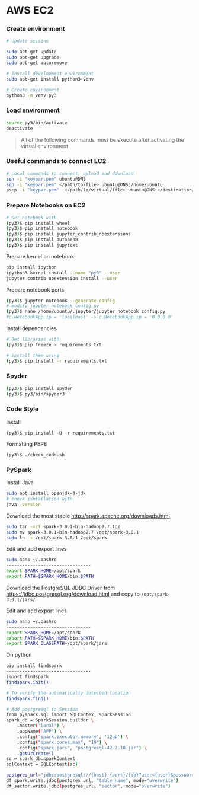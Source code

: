 # AWS EC2

### Create environment

```bash
# Update session

sudo apt-get update
sudo apt-get upgrade
sudo apt-get autoremove

# Install development environment
sudo apt-get install python3-venv

# Create environment
python3 -m venv py3
```

### Load environment

```bash
source py3/bin/activate
deactivate
```

> All of the following commands must be execute after activating the virtual environment

### Useful commands to connect EC2

```bash
# Local commands to connect, upload and download
ssh -i "keypar.pem" ubuntu@DNS
scp -i "keypar.pem" </path/to/file> ubuntu@DNS:/home/ubuntu
pscp -i "keypar.pem"  </path/to/virtual/file> ubuntu@DNS:</destination/local/path>
```

### Prepare Notebooks on EC2 

```bash
# Get notebook with
(py3)$ pip install wheel
(py3)$ pip install notebook
(py3)$ pip install jupyter_contrib_nbextensions
(py3)$ pip install autopep8
(py3)$ pip install jupytext 

```

Prepare kernel on notebook
```bash
pip install ipython
ipython3 kernel install --name "py3" --user
jupyter contrib nbextension install --user
```
Prepare notebook ports
```bash
(py3)$ jupyter notebook --generate-config
# modify jupyter_notebook_config.py
(py3)$ nano /home/ubuntu/.jupyter/jupyter_notebook_config.py
#c.NotebookApp.ip = 'localhost' -> c.NotebookApp.ip = '0.0.0.0'
```

Install dependencies
```bash
# Get libraries with
(py3)$ pip freeze > requirements.txt

# install them using
(py3)$ pip install -r requirements.txt
```

### Spyder
```bash
(py3)$ pip install spyder
(py3)$ py3/bin/spyder3
```

### Code Style

Install
```
(py3)$ pip install -U -r requirements.txt
```

Formatting PEP8
```
(py3)$ ./check_code.sh
```

### PySpark

Install Java
```bash
sudo apt install openjdk-8-jdk
# check isntallation with
java -version 
```



Download the most stable http://spark.apache.org/downloads.html
```bash
sudo tar -xzf spark-3.0.1-bin-hadoop2.7.tgz
sudo mv spark-3.0.1-bin-hadoop2.7 /opt/spark-3.0.1
sudo ln -s /opt/spark-3.0.1 /opt/spark
```
Edit and add export lines
```bash
sudo nano ~/.bashrc
--------------------------------
export SPARK_HOME=/opt/spark
export PATH=$SPARK_HOME/bin:$PATH
```

Download the PostgreSQL JDBC Driver from https://jdbc.postgresql.org/download.html and copy to ```/opt/spark-3.0.1/jars/```

Edit and add export lines
```bash
sudo nano ~/.bashrc
--------------------------------
export SPARK_HOME=/opt/spark
export PATH=$SPARK_HOME/bin:$PATH
export SPARK_CLASSPATH=/opt/spark/jars
```

On python 
```bash
pip install findspark
--------------------------------
import findspark
findspark.init()

# To verify the automatically detected location
findspark.find()

# Add postgresql to Session
from pyspark.sql import SQLContex, SparkSession
spark_db = SparkSession.builder \
    .master('local') \
    .appName('APP') \
    .config('spark.executor.memory', '12gb') \
    .config("spark.cores.max", "10") \
    .config("spark.jars", "postgresql-42.2.18.jar") \
    .getOrCreate()
sc = spark_db.sparkContext
sqlContext = SQLContext(sc)

postgres_url="jdbc:postgresql://{host}:{port}/{db}?user={user}&password={password}"
df_spark.write.jdbc(postgres_url, "table_name", mode="overwrite")
df_sector.write.jdbc(postgres_url, "sector", mode="overwrite")
```

